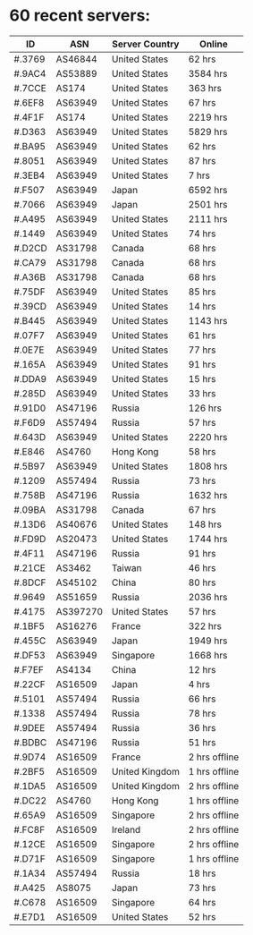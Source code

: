 # 60 recent servers:

| ID | ASN | Server Country | Online |
| ------ | ------ | ------ | ------ |
| #.3769 | AS46844 | United States | 62 hrs |
| #.9AC4 | AS53889 | United States | 3584 hrs |
| #.7CCE | AS174 | United States | 363 hrs |
| #.6EF8 | AS63949 | United States | 67 hrs |
| #.4F1F | AS174 | United States | 2219 hrs |
| #.D363 | AS63949 | United States | 5829 hrs |
| #.BA95 | AS63949 | United States | 62 hrs |
| #.8051 | AS63949 | United States | 87 hrs |
| #.3EB4 | AS63949 | United States | 7 hrs |
| #.F507 | AS63949 | Japan | 6592 hrs |
| #.7066 | AS63949 | Japan | 2501 hrs |
| #.A495 | AS63949 | United States | 2111 hrs |
| #.1449 | AS63949 | United States | 74 hrs |
| #.D2CD | AS31798 | Canada | 68 hrs |
| #.CA79 | AS31798 | Canada | 68 hrs |
| #.A36B | AS31798 | Canada | 68 hrs |
| #.75DF | AS63949 | United States | 85 hrs |
| #.39CD | AS63949 | United States | 14 hrs |
| #.B445 | AS63949 | United States | 1143 hrs |
| #.07F7 | AS63949 | United States | 61 hrs |
| #.0E7E | AS63949 | United States | 77 hrs |
| #.165A | AS63949 | United States | 91 hrs |
| #.DDA9 | AS63949 | United States | 15 hrs |
| #.285D | AS63949 | United States | 33 hrs |
| #.91D0 | AS47196 | Russia | 126 hrs |
| #.F6D9 | AS57494 | Russia | 57 hrs |
| #.643D | AS63949 | United States | 2220 hrs |
| #.E846 | AS4760 | Hong Kong | 58 hrs |
| #.5B97 | AS63949 | United States | 1808 hrs |
| #.1209 | AS57494 | Russia | 73 hrs |
| #.758B | AS47196 | Russia | 1632 hrs |
| #.09BA | AS31798 | Canada | 67 hrs |
| #.13D6 | AS40676 | United States | 148 hrs |
| #.FD9D | AS20473 | United States | 1744 hrs |
| #.4F11 | AS47196 | Russia | 91 hrs |
| #.21CE | AS3462 | Taiwan | 46 hrs |
| #.8DCF | AS45102 | China | 80 hrs |
| #.9649 | AS51659 | Russia | 2036 hrs |
| #.4175 | AS397270 | United States | 57 hrs |
| #.1BF5 | AS16276 | France | 322 hrs |
| #.455C | AS63949 | Japan | 1949 hrs |
| #.DF53 | AS63949 | Singapore | 1668 hrs |
| #.F7EF | AS4134 | China | 12 hrs |
| #.22CF | AS16509 | Japan | 4 hrs |
| #.5101 | AS57494 | Russia | 66 hrs |
| #.1338 | AS57494 | Russia | 78 hrs |
| #.9DEE | AS57494 | Russia | 36 hrs |
| #.BDBC | AS47196 | Russia | 51 hrs |
| #.9D74 | AS16509 | France | 2 hrs offline |
| #.2BF5 | AS16509 | United Kingdom | 1 hrs offline |
| #.1DA5 | AS16509 | United Kingdom | 2 hrs offline |
| #.DC22 | AS4760 | Hong Kong | 1 hrs offline |
| #.65A9 | AS16509 | Singapore | 2 hrs offline |
| #.FC8F | AS16509 | Ireland | 2 hrs offline |
| #.12CE | AS16509 | Singapore | 2 hrs offline |
| #.D71F | AS16509 | Singapore | 1 hrs offline |
| #.1A34 | AS57494 | Russia | 18 hrs |
| #.A425 | AS8075 | Japan | 73 hrs |
| #.C678 | AS16509 | Singapore | 64 hrs |
| #.E7D1 | AS16509 | United States | 52 hrs |

